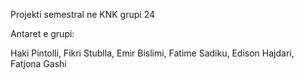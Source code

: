 Projekti semestral ne KNK grupi 24

Antaret e grupi:

Haki Pintolli,
Fikri Stublla,
Emir Bislimi,
Fatime Sadiku,
Edison Hajdari,
Fatjona Gashi
